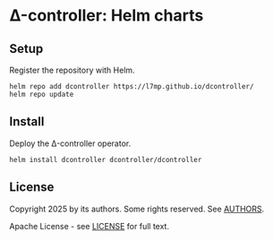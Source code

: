 # Δ-controller: Helm charts

## Setup

Register the repository with Helm.

``` console
helm repo add dcontroller https://l7mp.github.io/dcontroller/
helm repo update
```

## Install

Deploy the Δ-controller operator.

``` console
helm install dcontroller dcontroller/dcontroller
```

## License

Copyright 2025 by its authors. Some rights reserved. See [AUTHORS](https://github.com/l7mp/dcontroller/blob/master/AUTHORS).

Apache License - see [LICENSE](https://github.com/l7mp/dcontroller/blob/master/LICENSE) for full text.
